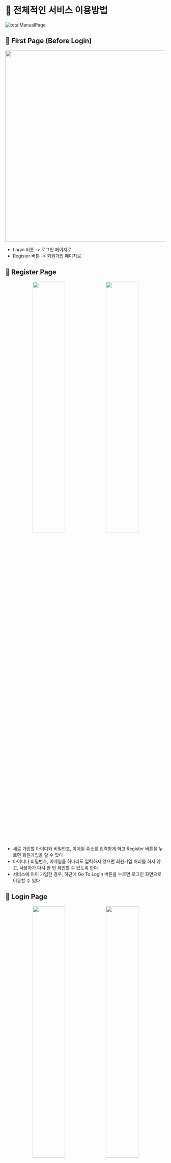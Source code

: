 # 🌱 전체적인 서비스 이용방법
![totalManualPage](https://capsule-render.vercel.app/api?type=waving&color=auto&height=300&section=header&text=Total-Manual&fontSize=90)

## 🎈 First Page (Before Login)
<img src="https://ifh.cc/g/pZ7gVJ.jpg" width="600px;">
<ul>
  <li> Login 버튼 -> 로그인 페이지로 </li>
  <li> Register 버튼 -> 회원가입 페이지로 </li>
</ul>

## 🎈 Register Page
<div align=center>
  <img src="https://ifh.cc/g/B2tjaQ.png" width="45%"> 
  <img src="https://ifh.cc/g/cnKWBY.png" width="45%">
</div>

<ul>
  <li> 새로 가입할 아이디와 비밀번호, 이메일 주소를 입력받게 하고 Register 버튼을 누르면 회원가입을 할 수 있다 </li>
  <li> 아이디나 비밀번호, 이메일을 하나라도 입력하지 않으면 회원가입 처리를 하지 않고, 사용자가 다시 한 번 확인할 수 있도록 한다.</li>
  <li> 서비스에 이미 가입한 경우, 하단에 Go To Login 버튼을 누르면 로그인 화면으로 이동할 수 있다 </li>
</ul>

## 🎈 Login Page
<div align=center>
  <img src="https://ifh.cc/g/yZocfT.png" width="45%">
  <img src="https://ifh.cc/g/MH4PH6.png" width="45%">
</div>

<ul>
  <li> 아이디, 비밀번호를 입력받게 하고 Login 버튼을 누르면 로그인을 시도하도록 한다. </li>
  <li> 아이디나 비밀번호를 하나라도 입력하지 않으면 로그인 처리를 하지 않고, 사용자가 다시 한 번 확인할 수 있도록 한다.</li>
  <li> 파란 글씨의 Register 버튼을 누르면 회원가입 페이지로 이동한다.</li>
  <li> Login with Google 버튼은, 구글 계정으로 로그인이 가능하게 하는 기능이다.(구현 전)
</ul>

## 🎈 Home Page (After Login)
<img src="" width="500px;">
<ul>
  <li> 로그인에 성공하면, HomePage로 이동할 수 있게 된다 </li>
  <li> 로그인이 된 상태이므로 상단에 Logout이 뜨게 되고, 이 버튼을 누르면 로그아웃되어 로그인 전에 접속할 수 있는 첫 페이지로 이동하게 된다</li>
  <li> 생성한 설문지와 참여한 설문지 리스트를 카드 형식으로 각각 볼 수 있으며, 가로로 스크롤 할 수 있다 </li>
  <li> 하단에 있는 + Create Survey 버튼을 누르면 구글폼을 생성할 수 있는 페이지로 이동하게 된다 </li>
</ul>



